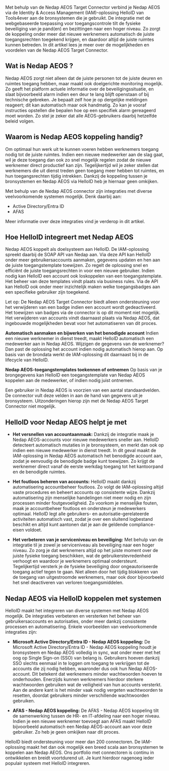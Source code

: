 Met behulp van de Nedap AEOS Target Connector verbind je Nedap AEOS via de Identity & Access Management (IAM)-oplossing HelloID van Tools4ever aan de bronsystemen die je gebruikt. De integratie met de webgebaseerde toepassing voor toegangscontrole tilt de fysieke beveiliging van je pand(en) en bezittingen naar een hoger niveau. Zo zorgt de koppeling onder meer dat nieuwe werknemers automatisch  de juiste toegangsrechten toegekend krijgen, en daardoor altijd de juiste ruimtes kunnen betreden. In dit artikel lees je meer over de mogelijkheden en voordelen van de Nedap AEOS Target Connector. 

## Wat is Nedap AEOS ?

Nedap AEOS zorgt niet alleen dat de juiste personen tot de juiste deuren en ruimtes toegang hebben, maar maakt ook doelgerichte monitoring mogelijk. Zo geeft het platform actuele informatie over de beveiligingssituatie, en slaat bijvoorbeeld alarm indien een deur te lang blijft openstaan of bij technische gebreken. Je bepaalt zelf hoe je op dergelijke meldingen reageert; dit kan automatisch maar ook handmatig. Zo kan je vooraf instructies opstellen die bepalen hoe op een specifiek alarm gereageerd moet worden. Zo stel je zeker dat alle AEOS-gebruikers daarbij hetzelfde beleid volgen.

## Waarom is Nedap AEOS koppeling handig?

Om optimaal hun werk uit te kunnen voeren hebben werknemers toegang nodig tot de juiste ruimtes. Indien een nieuwe medewerker aan de slag gaat, wil je deze toegang dan ook zo snel mogelijk regelen zodat de nieuwe werknemer direct productief kan zijn. Tegelijkertijd wil je zeker stellen dat werknemers die uit dienst treden geen toegang meer hebben tot ruimtes, en hun toegangsrechten tijdig intrekken. Dankzij de koppeling tussen je bronsystemen en Nedap AEOS via HelloID heb je hiernaar geen omkijken. 

Met behulp van de Nedap AEOS connector zijn integraties met diverse veelvoorkomende systemen mogelijk. Denk daarbij aan: 

*	Active Directory/Entra ID
*	AFAS

Meer informatie over deze integraties vind je verderop in dit artikel.

## Hoe HelloID integreert met Nedap AEOS

Nedap AEOS koppelt als doelsysteem aan HelloID. De IAM-oplossing spreekt daarbij de SOAP API van Nedap aan. Via deze API kan HelloID onder meer gebruikersaccounts aanmaken, gegevens updaten en hen aan de juiste toegangstemplate toewijzen. Zo regelt de oplossing snel en efficiënt de juiste toegangsrechten in voor een nieuwe gebruiker. Indien nodig kan HelloID een account ook loskoppelen van een toegangstemplate. Het beheer van deze templates vindt plaats via business rules. Via de API kan HelloID ook onder meer inzichtelijk maken welke toegangsbadges aan een specifieke gebruiker zijn toegekend. 

Let op: De Nedap AEOS Target Connector biedt alleen ondersteuning voor het verwijderen van een badge indien een account wordt gedeactiveerd. Het toewijzen van badges via de connector is op dit moment niet mogelijk. Het verwijderen van accounts vindt daarnaast plaats via Nedap AEOS, dat ingebouwde mogelijkheden bevat voor het automatiseren van dit proces. 


**Automatisch aanmaken en bijwerken van het benodigde account**
Indien een nieuwe werknemer in dienst treedt, maakt HelloID automatisch een medewerker aan in Nedap AEOS. Wijzigen de gegevens van de werknemer? Dan past de oplossing het account indien nodig automatisch hierop aan. Op basis van de brondata werkt de IAM-oplossing dit daarnaast bij in de lifecycle van HelloID. 

**Nedap AEOS-toegangstemplates toekennen of ontnemen**
Op basis van je brongegevens kan HelloID een toegangstemplate van Nedap AEOS koppelen aan de medewerker, of indien nodig juist ontnemen.

Een gebruiker in Nedap AEOS is voorzien van een aantal standaardvelden. De connector vult deze velden in aan de hand van gegevens uit je bronsysteem. Uitzonderingen hierop zijn met de Nedap AEOS Target Connector niet mogelijk.

## HelloID voor Nedap AEOS helpt je met

* **Het versnellen van accountaanmaak:** Dankzij de integratie maak je Nedap AEOS-accounts voor nieuwe medewerkers sneller aan. HelloID detecteert automatisch mutaties in je bronsysteem, en merkt dan ook op indien een nieuwe medewerker in dienst treedt. In dit geval maakt de IAM-oplossing in Nedap AEOS automatisch het benodigde account aan, zodat je eenvoudig de benodigde badge kunt toewijzen. Zo krijgt de werknemer direct vanaf de eerste werkdag toegang tot het kantoorpand en de benodigde ruimtes. 

* **Het foutloos beheren van accounts:** HelloID maakt dankzij automatisering accountbeheer foutloos. Zo volgt de IAM-oplossing altijd vaste procedures en beheert accounts op consistente wijze. Dankzij automatisering zijn menselijke handelingen niet meer nodig en zijn processen minder foutgevoeligheid. Zo voorkom je menselijke fouten, maak je accountbeheer foutloos en ondersteun je medewerkers optimaal. HelloID legt alle gebruikers- en autorisatie-gerelateerde activiteiten automatisch vast, zodat je over een sluitend logbestand beschikt en altijd kunt aantonen dat je aan de geldende compliance-eisen voldoet. 

* **Het verbeteren van je serviceniveau en beveiliging:** Met behulp van de integratie til je zowel je serviceniveau als beveiliging naar een hoger niveau. Zo zorg je dat werknemers altijd op het juiste moment over de juiste fysieke toegang beschikken, wat de gebruikerstevredenheid verhoogt en waardoor je werknemers optimaal ondersteunt. Tegelijkertijd versterk je de fysieke beveiliging door ongeautoriseerde toegang actief tegen te gaan. Niet alleen door het tijdig blokkeren van de toegang van uitgestroomde werknemers, maar ook door bijvoorbeeld het snel deactiveren van verloren toegangsmiddelen. 


## Nedap AEOS via HelloID koppelen met systemen

HelloID maakt het integreren van diverse systemen met Nedap AEOS mogelijk. De integraties verbeteren en versterken het beheer van gebruikersaccounts en autorisaties, onder meer dankzij consistente processen en automatisering. Enkele voorbeelden van veelvoorkomende integraties zijn: 


* **Microsoft Active Directory/Entra ID - Nedap AEOS koppeling:** De Microsoft Active Directory/Entra ID - Nedap AEOS koppeling houdt je bronsysteem en Nedap AEOS volledig in sync, wat onder meer met het oog op Single Sign-on (SSO) van belang is. Gebruikers hoeven dankzij SSO slechts eenmaal in te loggen om toegang te verkrijgen tot de accounts die zij nodig hebben, waaronder dus ook hun Nedap AEOS-account. Dit betekent dat werknemers minder wachtwoorden hoeven te onderhouden. Enerzijds kunnen werknemers hierdoor sterkere wachtwoorden gebruiken wat de veiligheid van hun accounts versterkt. Aan de andere kant is het minder vaak nodig vergeten wachtwoorden te resetten, doordat gebruikers minder verschillende wachtwoorden gebruiken. 

* **AFAS - Nedap AEOS koppeling:** De AFAS - Nedap AEOS koppeling tilt de samenwerking tussen de HR- en IT-afdeling naar een hoger niveau. Indien je een nieuwe werknemer toevoegt aan AFAS maakt HelloID bijvoorbeeld automatisch een Nedap AEOS-account aan voor deze gebruiker. Zo heb je geen omkijken naar dit proces. 

HelloID biedt ondersteuning voor meer dan 200 connectoren. De IAM-oplossing maakt het dan ook mogelijk een breed scala aan bronsystemen te koppelen aan Nedap AEOS. Ons portfolio met connectoren is continu in ontwikkelen en breidt voortdurend uit. Je kunt hierdoor nagenoeg ieder populair systeem met HelloID integreren.
